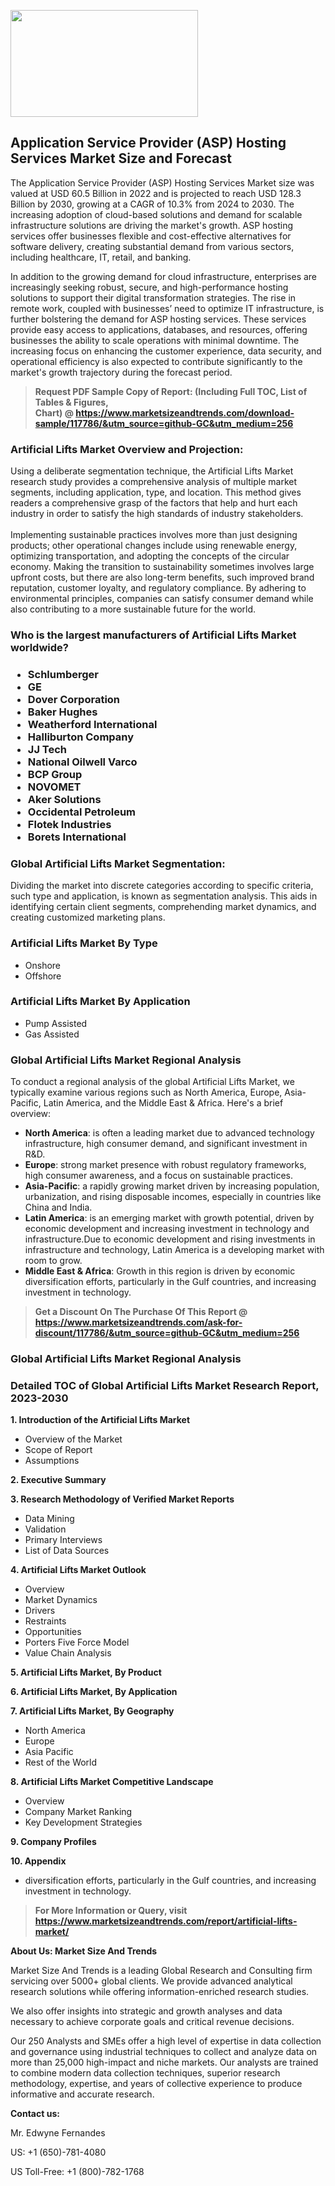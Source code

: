 <p><img class="alignnone size-medium wp-image-20088" src="https://ffe5etoiles.com/wp-content/uploads/2024/12/MST1-300x171.png" alt="" width="300" height="171" /></p><h2>Application Service Provider (ASP) Hosting Services Market Size and Forecast</h2><p>The Application Service Provider (ASP) Hosting Services Market size was valued at USD 60.5 Billion in 2022 and is projected to reach USD 128.3 Billion by 2030, growing at a CAGR of 10.3% from 2024 to 2030. The increasing adoption of cloud-based solutions and demand for scalable infrastructure solutions are driving the market's growth. ASP hosting services offer businesses flexible and cost-effective alternatives for software delivery, creating substantial demand from various sectors, including healthcare, IT, retail, and banking.</p><p>In addition to the growing demand for cloud infrastructure, enterprises are increasingly seeking robust, secure, and high-performance hosting solutions to support their digital transformation strategies. The rise in remote work, coupled with businesses’ need to optimize IT infrastructure, is further bolstering the demand for ASP hosting services. These services provide easy access to applications, databases, and resources, offering businesses the ability to scale operations with minimal downtime. The increasing focus on enhancing the customer experience, data security, and operational efficiency is also expected to contribute significantly to the market's growth trajectory during the forecast period.</p></p><blockquote id="" class=""><strong>Request PDF Sample Copy of Report: (Including Full TOC, List of Tables &amp; Figures, Chart)&nbsp;@&nbsp;<strong><a href="https://www.marketsizeandtrends.com/download-sample/117786/&utm_source=github-GC&utm_medium=256" target="_blank">https://www.marketsizeandtrends.com/download-sample/117786/&utm_source=github-GC&utm_medium=256</a></strong></strong></blockquote><h3 id="" class="">Artificial Lifts Market&nbsp;Overview and Projection:</h3><p id="" class="">Using a deliberate segmentation technique, the Artificial Lifts Market research study provides a comprehensive analysis of multiple market segments, including application, type, and location. This method gives readers a comprehensive grasp of the factors that help and hurt each industry in order to satisfy the high standards of industry stakeholders. <br /> <br />Implementing sustainable practices involves more than just designing products; other operational changes include using renewable energy, optimizing transportation, and adopting the concepts of the circular economy. Making the transition to sustainability sometimes involves large upfront costs, but there are also long-term benefits, such improved brand reputation, customer loyalty, and regulatory compliance. By adhering to environmental principles, companies can satisfy consumer demand while also contributing to a more sustainable future for the world.</p><h3 id="" class="">Who is the largest manufacturers of&nbsp;Artificial Lifts Market worldwide?</h3><h3 class=""><p><ul><li>Schlumberger </li><li> GE </li><li> Dover Corporation </li><li> Baker Hughes </li><li> Weatherford International </li><li> Halliburton Company </li><li> JJ Tech </li><li> National Oilwell Varco </li><li> BCP Group </li><li> NOVOMET </li><li> Aker Solutions </li><li> Occidental Petroleum </li><li> Flotek Industries </li><li> Borets International</li></ul></p></h3><h3 id="" class="">Global&nbsp;Artificial Lifts Market Segmentation:</h3><p id="" class="">Dividing the market into discrete categories according to specific criteria, such type and application, is known as segmentation analysis. This aids in identifying certain client segments, comprehending market dynamics, and creating customized marketing plans.</p><h3 id="" class="">Artificial Lifts Market&nbsp;By Type</h3><p><p><ul><li>Onshore </li><li> Offshore</p></li></ul></p></p><h3 id="" class="">Artificial Lifts Market&nbsp;By Application</h3><p class=""><p><ul><li>Pump Assisted </li><li> Gas Assisted</li></ul></p></p><h3 id="" class="">Global Artificial Lifts Market Regional Analysis</h3><p id="" class="">To conduct a regional analysis of the global Artificial Lifts Market, we typically examine various regions such as North America, Europe, Asia-Pacific, Latin America, and the Middle East &amp; Africa. Here's a brief overview:</p><ul><li><strong>North America</strong>: is often a leading market due to advanced technology infrastructure, high consumer demand, and significant investment in R&amp;D.</li><li><strong>Europe</strong>: strong market presence with robust regulatory frameworks, high consumer awareness, and a focus on sustainable practices.</li><li><strong>Asia-Pacific</strong>: a rapidly growing market driven by increasing population, urbanization, and rising disposable incomes, especially in countries like China and India.</li><li><strong>Latin America</strong>: is an emerging market with growth potential, driven by economic development and increasing investment in technology and infrastructure.Due to economic development and rising investments in infrastructure and technology, Latin America is a developing market with room to grow.</li><li><strong>Middle East &amp; Africa</strong>: Growth in this region is driven by economic diversification efforts, particularly in the Gulf countries, and increasing investment in technology.</li></ul><blockquote id="" class=""><strong>Get a Discount On The Purchase Of This Report @ <strong><a href="https://www.marketsizeandtrends.com/ask-for-discount/117786/&utm_source=github-GC&utm_medium=256" target="_blank">https://www.marketsizeandtrends.com/ask-for-discount/117786/&utm_source=github-GC&utm_medium=256</a></strong></strong></blockquote><h3 id="" class="">Global Artificial Lifts Market Regional Analysis</h3><h3 id="" class="">Detailed TOC of Global Artificial Lifts Market Research Report, 2023-2030</h3><p id="" class=""><strong>1. Introduction of the Artificial Lifts Market</strong></p><ul><li>Overview of the Market</li><li>Scope of Report</li><li>Assumptions</li></ul><p id="" class=""><strong>2. Executive Summary</strong></p><p id="" class=""><strong>3. Research Methodology of Verified Market Reports</strong></p><ul><li>Data Mining</li><li>Validation</li><li>Primary Interviews</li><li>List of Data Sources</li></ul><p id="" class=""><strong>4. Artificial Lifts Market Outlook</strong></p><ul><li>Overview</li><li>Market Dynamics</li><li>Drivers</li><li>Restraints</li><li>Opportunities</li><li>Porters Five Force Model</li><li>Value Chain Analysis</li></ul><p id="" class=""><strong>5. Artificial Lifts Market, By Product</strong></p><p id="" class=""><strong>6. Artificial Lifts Market, By Application</strong></p><p id="" class=""><strong>7. Artificial Lifts Market, By Geography</strong></p><ul><li>North America</li><li>Europe</li><li>Asia Pacific</li><li>Rest of the World</li></ul><p id="" class=""><strong>8. Artificial Lifts Market Competitive Landscape</strong></p><ul><li>Overview</li><li>Company Market Ranking</li><li>Key Development Strategies</li></ul><p id="" class=""><strong>9. Company Profiles</strong></p><p id="" class=""><strong>10. Appendix</strong></p><ul><li>diversification efforts, particularly in the Gulf countries, and increasing investment in technology.</li></ul><blockquote id="" class=""><strong>For More Information or Query, visit <strong><strong><a href="https://www.marketsizeandtrends.com/report/artificial-lifts-market/" target="_blank">https://www.marketsizeandtrends.com/report/artificial-lifts-market/</a></strong></strong></strong></blockquote><p id="" class=""><strong>About Us: Market Size And Trends</strong></p><p id="" class="">Market Size And Trends is a leading Global Research and Consulting firm servicing over 5000+ global clients. We provide advanced analytical research solutions while offering information-enriched research studies.</p><p id="" class="">We also offer insights into strategic and growth analyses and data necessary to achieve corporate goals and critical revenue decisions.</p><p id="" class="">Our 250 Analysts and SMEs offer a high level of expertise in data collection and governance using industrial techniques to collect and analyze data on more than 25,000 high-impact and niche markets. Our analysts are trained to combine modern data collection techniques, superior research methodology, expertise, and years of collective experience to produce informative and accurate research.</p><p id="" class=""><strong>Contact us:</strong></p><p id="" class="">Mr. Edwyne Fernandes</p><p id="" class="">US: +1 (650)-781-4080</p><p id="" class="">US Toll-Free: +1 (800)-782-1768</p>
